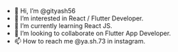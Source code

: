 - 👋 Hi, I’m @gityash56
- 👀 I’m interested in React / Flutter Developer.
- 🌱 I’m currently learning React JS.
- 💞️ I’m looking to collaborate on Flutter App Developer.
- 📫 How to reach me @ya.sh.73 in instagram.

<!---
gityash56/gityash56 is a ✨ special ✨ repository because its `README.md` (this file) appears on your GitHub profile.
You can click the Preview link to take a look at your changes.
--->
